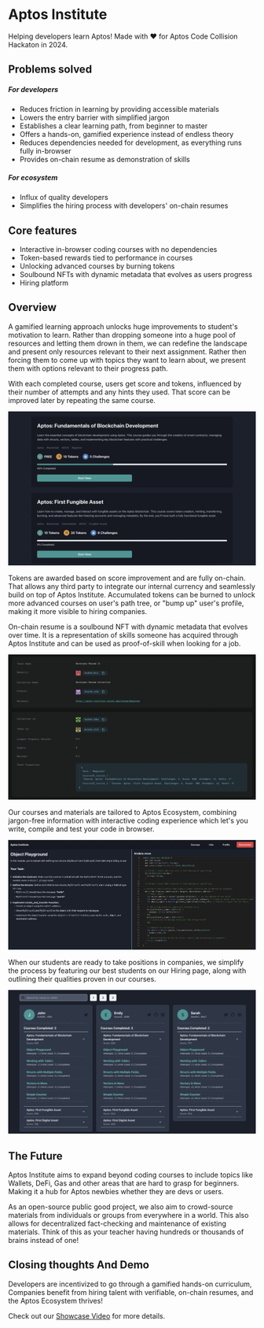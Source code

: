 # Aptos Institute

Helping developers learn Aptos! Made with ❤️ for Aptos Code Collision Hackaton in 2024.

## Problems solved

##### For developers
* Reduces friction in learning by providing accessible materials
* Lowers the entry barrier with simplified jargon
* Establishes a clear learning path, from beginner to master
* Offers a hands-on, gamified experience instead of endless theory
* Reduces dependencies needed for development, as everything runs fully in-browser
* Provides on-chain resume as demonstration of skills

##### For ecosystem
* Influx of quality developers
* Simplifies the hiring process with developers' on-chain resumes

## Core features

* Interactive in-browser coding courses with no dependencies
* Token-based rewards tied to performance in courses
* Unlocking advanced courses by burning tokens
* Soulbound NFTs with dynamic metadata that evolves as users progress
* Hiring platform

## Overview

A gamified learning approach unlocks huge improvements to student's motivation to learn. Rather than dropping someone into a huge pool of resources and letting them drown in them, we can redefine the landscape and present only resources relevant to their next assignment. Rather then forcing them to come up with topics they want to learn about, we present them with options relevant to their progress path.

With each completed course, users get score and tokens, influenced by their number of attempts and any hints they used. That score can be improved later by repeating the same course. 

![courses](courses.png)

Tokens are awarded based on score improvement and are fully on-chain. That allows any third party to integrate our internal currency and seamlessly build on top of Aptos Institute. Accumulated tokens can be burned to unlock more advanced courses on user's path tree, or "bump up" user's profile, making it more visible to hiring companies.

On-chain resume is a soulbound NFT with dynamic metadata that evolves over time. It is a representation of skills someone has acquired through Aptos Institute and can be used as proof-of-skill when looking for a job.

![explorer_resume](explorer_resume.png)

Our courses and materials are tailored to Aptos Ecosystem, combining jargon-free information with interactive coding experience which let's you write, compile and test your code in browser.

![code_experience](code_experience.png)

When our students are ready to take positions in companies, we simplify the process by featuring our best students on our Hiring page, along with outlining their qualities proven in our courses.

![hiring](hiring.png)

## The Future

Aptos Institute aims to expand beyond coding courses to include topics like Wallets, DeFi, Gas and other areas that are hard to grasp for beginners. Making it a hub for Aptos newbies whether they are devs or users.

As an open-source public good project, we also aim to crowd-source materials from individuals or groups from everywhere in a world. This also allows for decentralized fact-checking and maintenance of existing materials. Think of this as your teacher having hundreds or thousands of brains instead of one!

## Closing thoughts And Demo

Developers are incentivized to go through a gamified hands-on curriculum, Companies benefit from hiring talent with verifiable, on-chain resumes, and the Aptos Ecosystem thrives!

Check out our [Showcase Video](https://youtu.be/KlSVvBhyJRA) for more details.